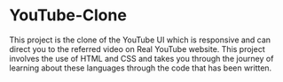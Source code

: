 # YouTube-Clone
This project is the clone of the YouTube UI which is responsive and can direct you to the referred video on Real YouTube website. This project involves the use of HTML and CSS and takes you through the journey of learning about these languages through the code that has been written. 

